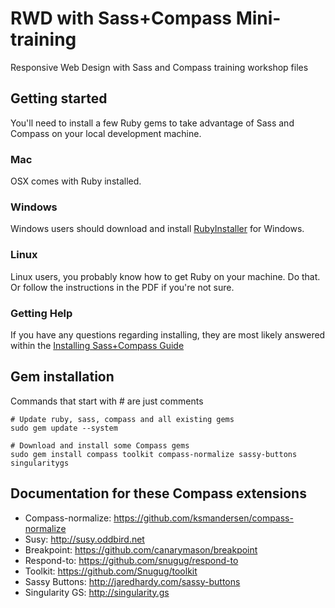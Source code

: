 # RWD with Sass+Compass Mini-training

Responsive Web Design with Sass and Compass training workshop files

## Getting started

You'll need to install a few Ruby gems to take advantage of Sass and Compass on
your local development machine.

### Mac

OSX comes with Ruby installed.

### Windows

Windows users should download and install [RubyInstaller](http://rubyinstaller.org/) for Windows.

### Linux

Linux users, you probably know how to get Ruby on your machine. Do that. Or follow the instructions in the PDF if you're not sure.

### Getting Help

If you have any questions regarding installing, they are most likely answered within the [Installing Sass+Compass Guide](http://snugug.com/musings/installing-sass-and-compass-across-all-platform)

## Gem installation

Commands that start with # are just comments

    # Update ruby, sass, compass and all existing gems
    sudo gem update --system
    
    # Download and install some Compass gems
    sudo gem install compass toolkit compass-normalize sassy-buttons singularitygs

## Documentation for these Compass extensions

* Compass-normalize: https://github.com/ksmandersen/compass-normalize
* Susy: http://susy.oddbird.net
* Breakpoint: https://github.com/canarymason/breakpoint
* Respond-to: https://github.com/snugug/respond-to
* Toolkit: https://github.com/Snugug/toolkit
* Sassy Buttons: http://jaredhardy.com/sassy-buttons
* Singularity GS: http://singularity.gs
